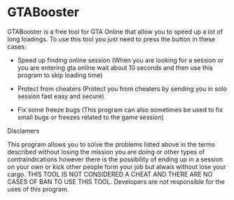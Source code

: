 # GTABooster
GTABooster is a free tool for GTA Online that allow you to speed up a lot of long loadings.
To use this tool you just need to press the button in these cases:
- Speed up finding online session
(When you are looking for a session or you are entering gta online wait about 10 seconds and then use this program to skip loading time)

- Protect from cheaters
(Protect you from cheaters by sending you in solo session fast easy and secure)

- Fix some freeze bugs
(This program can also sometimes be used to fix small bugs or freezes related to the game session)

Disclamers

This program allows you to solve the problems listed above in the terms described without losing the mission you are doing or other types of contraindications however there is the possibility of ending up in a session on your own or kick other people form your job but alwais without lose your cargo. THIS TOOL IS NOT CONSIDERED A CHEAT AND THERE ARE NO CASES OF BAN TO USE THIS TOOL. Developers are not responsible for the uses of this program.

